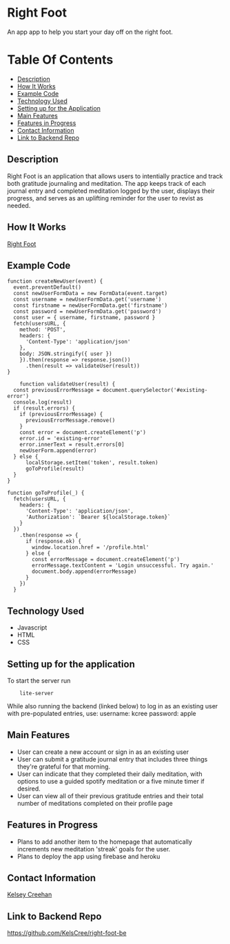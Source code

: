 # Right Foot

An app app to help you start your day off on the right foot. 

# Table Of Contents 
- [Description](https://github.com/KelsCree/morning-peace-fe#description)
- [How It Works](https://github.com/KelsCree/morning-peace-fe#how-it-works)
- [Example Code](https://github.com/KelsCree/morning-peace-fe#example-code)
- [Technology Used](https://github.com/KelsCree/morning-peace-fe#technology-used)
- [Setting up for the Application](https://github.com/KelsCree/morning-peace-fe#setting-up-for-the-application)
- [Main Features](https://github.com/KelsCree/morning-peace-fe#main-features)
- [Features in Progress](https://github.com/KelsCree/morning-peace-fe#features-in-progress)
- [Contact Information](https://github.com/KelsCree/morning-peace-fe#contact-information)
- [Link to Backend Repo](https://github.com/KelsCree/morning-peace-fe#link-to-backend-repo)

## Description

Right Foot is an application that allows users to intentially practice and track both gratitude journaling and meditation. The app keeps track of each journal entry and completed meditation logged by the user, displays their progress, and serves as an uplifting reminder for the user to revist as needed. 

## How It Works

[Right Foot](youtubelink)

## Example Code 
```
function createNewUser(event) {
  event.preventDefault()
  const newUserFormData = new FormData(event.target)
  const username = newUserFormData.get('username')
  const firstname = newUserFormData.get('firstname')
  const password = newUserFormData.get('password')
  const user = { username, firstname, password }
  fetch(usersURL, {
    method: 'POST',
    headers: {
      'Content-Type': 'application/json'
    },
    body: JSON.stringify({ user })
    }).then(response => response.json())
      .then(result => validateUser(result))
}

```
```
    function validateUser(result) {
  const previousErrorMessage = document.querySelector('#existing-error')
  console.log(result)
  if (result.errors) {
    if (previousErrorMessage) {
      previousErrorMessage.remove()
    }
    const error = document.createElement('p')
    error.id = 'existing-error'
    error.innerText = result.errors[0]
    newUserForm.append(error)
  } else {
      localStorage.setItem('token', result.token)
      goToProfile(result)
  }
}

```
```
function goToProfile(_) {
  fetch(usersURL, {
    headers: {
      'Content-Type': 'application/json',
      'Authorization': `Bearer ${localStorage.token}`
    }
  })
    .then(response => {
      if (response.ok) {
        window.location.href = '/profile.html'
      } else {
        const errorMessage = document.createElement('p')
        errorMessage.textContent = 'Login unsuccessful. Try again.'
        document.body.append(errorMessage)
      }
    })
  }
```

## Technology Used

- Javascript
- HTML
- CSS


## Setting up for the application

To start the server run

``` 
    lite-server 
```

While also running the backend (linked below) to log in as an existing user with pre-populated entries, use:
username: kcree
password: apple

## Main Features

- User can create a new account or sign in as an existing user
- User can submit a gratitude journal entry that includes three things they're grateful for that morning.
- User can indicate that they completed their daily meditation, with options to use a guided spotify meditation or a five minute timer if  desired.
- User can view all of their previous gratitude entries and their total number of meditations completed on their profile page

## Features in Progress

- Plans to add another item to the homepage that automatically increments new meditation 'streak' goals for the user.
- Plans to deploy the app using firebase and heroku

## Contact Information

[Kelsey Creehan](https://www.linkedin.com/in/kelsey-creehan/)

## Link to Backend Repo

https://github.com/KelsCree/right-foot-be
